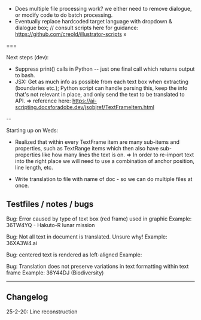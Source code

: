 * Does multiple file processing work? we either need to remove dialogue, or modify code to do batch processing.
* Eventually replace hardcoded target language with dropdown & dialogue box;
// consult scripts here for guidance: https://github.com/creold/illustrator-scripts
x

===

Next steps (dev):
* Suppress print() calls in Python -- just one final call which returns output to bash.
* JSX: Get as much info as possible from each text box when extracting (boundaries etc.); Python script can handle parsing this, keep the info that's not relevant in place, and only send the text to be translated to API.
=> reference here: https://ai-scripting.docsforadobe.dev/jsobjref/TextFrameItem.html

--

Starting up on Weds:

* Realized that within every TextFrame item are many sub-items and properties, such as TextRange items which then also have sub-properties like how many lines the text is on.
=> In order to re-import text into the right place we will need to use a combination of anchor position, line length, etc.

* Write translation to file with name of doc - so we can do multiple files at once.

## Testfiles / notes / bugs

Bug: Error caused by type of text box (red frame) used in graphic
Example: 36TW4YQ - Hakuto-R lunar mission

Bug: Not all text in document is translated. Unsure why!
Example: 36XA3W4.ai

Bug: centered text is rendered as left-aligned
Example:

Bug: Translation does not preserve variations in text formatting within text frame
Example: 36Y44DJ (Biodiversity)

---
## Changelog
25-2-20: Line reconstruction